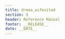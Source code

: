 ```yaml
---
title: drmaa_wifexited
section: 3
header: Reference Manual
footer: __RELEASE__
date: __DATE__
---
```


